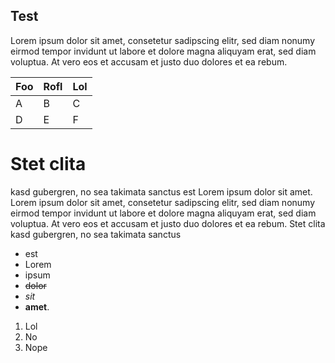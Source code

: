 Test
----
Lorem ipsum dolor sit amet, consetetur sadipscing elitr, sed diam nonumy eirmod tempor invidunt ut labore et dolore magna aliquyam erat, sed diam voluptua. At vero eos et accusam et justo duo dolores et ea rebum.

Foo | Rofl | Lol
----|------|-----
A   |  B   |  C
D   |  E   |  F


Stet clita
==========
kasd gubergren, no sea takimata sanctus est Lorem ipsum dolor sit amet. Lorem ipsum dolor sit amet, consetetur sadipscing elitr, sed diam nonumy eirmod tempor invidunt ut labore et dolore magna aliquyam erat, sed diam voluptua. At vero eos et accusam et justo duo dolores et ea rebum. Stet clita kasd gubergren, no sea takimata sanctus

* est
* Lorem
* ipsum
* <strike>dolor</strike>
* *sit*
* **amet**.

1. Lol
2. No
3. Nope
